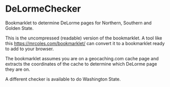 # DeLormeChecker
Bookmarklet to determine DeLorme pages for Northern, Southern and Golden State.

This is the uncompressed (readable) version of the bookmarklet. A tool like this https://mrcoles.com/bookmarklet/ can convert it to a bookmarklet ready to add to your browser. 

The bookmarklet assumes you are on a geocaching.com cache page and extracts the coordinates of the cache to determine which DeLorme page they are on. 

A different checker is available to do Washington State.
